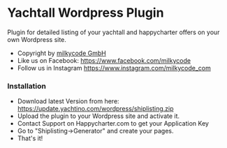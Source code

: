 # Yachtall Wordpress  Plugin

Plugin for detailed listing of your yachtall and happycharter offers on your own Wordpress site.

* Copyright by [milkycode GmbH](https://www.milkycode.com)
* Like us on Facebook: https://www.facebook.com/milkycode
* Follow us in Instagram https://www.instagram.com/milkycode_com

### Installation

* Download latest Version from here: https://update.yachtino.com/wordpress/shiplisting.zip
* Upload the plugin to your Wordpress site and activate it. 
* Contact Support on Happycharter.com to get your Application Key
* Go to "Shiplisting->Generator" and create your pages.
* That's it!